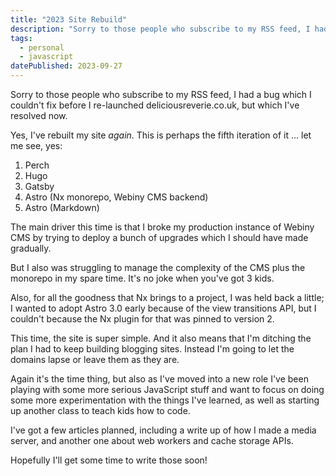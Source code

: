 ```yaml
---
title: "2023 Site Rebuild"
description: "Sorry to those people who subscribe to my RSS feed, I had a bug which I couldn't fix before I re-launched deliciousreverie.co.uk, but which I've resolved now. Yes, I've rebuilt my site again. This is the fifth iteration. Here's why."
tags: 
  - personal
  - javascript
datePublished: 2023-09-27
---
```

Sorry to those people who subscribe to my RSS feed, I had a bug which I couldn't fix before I re-launched deliciousreverie.co.uk, but which I've resolved now.

Yes, I've rebuilt my site _again_. This is perhaps the fifth iteration of it ... let me see, yes:

1. Perch
2. Hugo
3. Gatsby
4. Astro (Nx monorepo, Webiny CMS backend)
5. Astro (Markdown)

The main driver this time is that I broke my production instance of Webiny CMS by trying to deploy a bunch of upgrades which I should have made gradually.

But I also was struggling to manage the complexity of the CMS plus the monorepo in my spare time. It's no joke when you've got 3 kids.

Also, for all the goodness that Nx brings to a project, I was held back a little; I wanted to adopt Astro 3.0 early because of the view transitions API, but I couldn't because the Nx plugin for that was pinned to version 2.

This time, the site is super simple. And it also means that I'm ditching the plan I had to keep building blogging sites. Instead I'm going to let the domains lapse or leave them as they are.

Again it's the time thing, but also as I've moved into a new role I've been playing with some more serious JavaScript stuff and want to focus on doing some more experimentation with the things I've learned, as well as starting up another class to teach kids how to code.

I've got a few articles planned, including a write up of how I made a media server, and another one about web workers and cache storage APIs.

Hopefully I'll get some time to write those soon!
